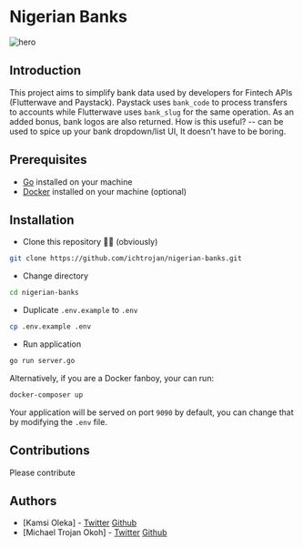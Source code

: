 # Nigerian Banks

![hero](https://res.cloudinary.com/ichtrojan/image/upload/v1594159123/ngbanks_kzboia.png)

## Introduction

This project aims to simplify bank data used by developers for Fintech APIs (Flutterwave and Paystack). Paystack uses `bank_code` to process transfers to accounts while Flutterwave uses `bank_slug` for the same operation. As an added bonus, bank logos are also returned. How is this useful? -- can be used to spice up your bank dropdown/list UI, It doesn't have to be boring.

## Prerequisites
* [Go](https://golang.org) installed on your machine
* [Docker](https://docker.com) installed on your machine (optional)

## Installation

* Clone this repository 🤷‍♂️ (obviously)

```bash
git clone https://github.com/ichtrojan/nigerian-banks.git
```

* Change directory

```bash
cd nigerian-banks
```

* Duplicate `.env.example` to `.env`

```bash
cp .env.example .env
```

* Run application

```bash
go run server.go
```

Alternatively, if you are a Docker fanboy, your can run:

```bash
docker-composer up
```

Your application will be served on port `9090` by default, you can change that by modifying the `.env` file.

## Contributions

Please contribute

## Authors

* [Kamsi Oleka] - [Twitter](https://twitter.com/Eze_Mmuo) [Github](https://github.com/kamsy)
* [Michael Trojan Okoh] - [Twitter](https://twitter.com/ichtrojan) [Github](https://github.com/ichtrojan)